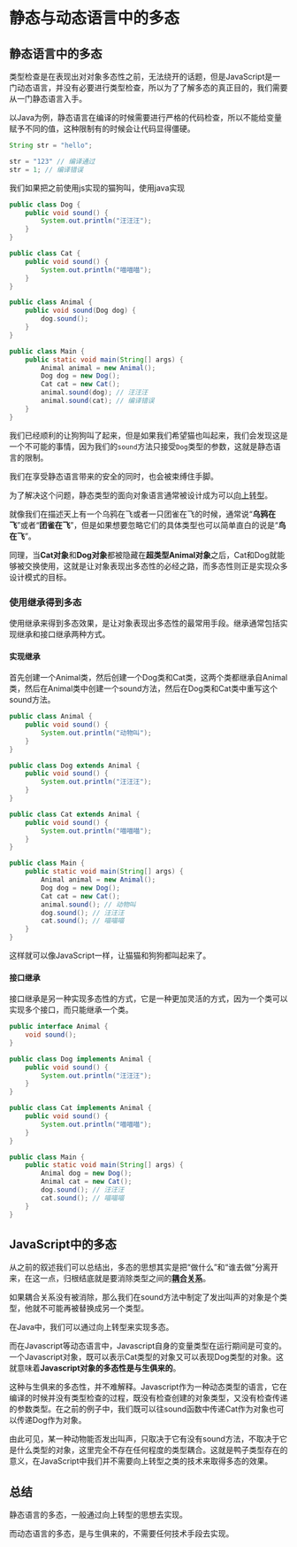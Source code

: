 # 静态与动态语言中的多态

## 静态语言中的多态

类型检查是在表现出对对象多态性之前，无法绕开的话题，但是JavaScript是一门动态语言，并没有必要进行类型检查，所以为了了解多态的真正目的，我们需要从一门静态语言入手。

以Java为例，静态语言在编译的时候需要进行严格的代码检查，所以不能给变量赋予不同的值，这种限制有的时候会让代码显得僵硬。
  
```java
String str = "hello";

str = "123" // 编译通过
str = 1; // 编译错误
```

我们如果把之前使用js实现的猫狗叫，使用java实现

```java
public class Dog {
    public void sound() {
        System.out.println("汪汪汪");
    }
}

public class Cat {
    public void sound() {
        System.out.println("喵喵喵");
    }
}

public class Animal {
    public void sound(Dog dog) {
        dog.sound();
    }
}

public class Main {
    public static void main(String[] args) {
        Animal animal = new Animal();
        Dog dog = new Dog();
        Cat cat = new Cat();
        animal.sound(dog); // 汪汪汪
        animal.sound(cat); // 编译错误
    }
}
```

我们已经顺利的让狗狗叫了起来，但是如果我们希望猫也叫起来，我们会发现这是一个不可能的事情，因为我们的`sound`方法只接受`Dog`类型的参数，这就是静态语言的限制。

我们在享受静态语言带来的安全的同时，也会被束缚住手脚。

为了解决这个问题，静态类型的面向对象语言通常被设计成为可以<abbr title="当给一个类变量赋值的时候，既可以使用这个类本身，也可以使用这个类的超类">向上转型</abbr>。

就像我们在描述天上有一个乌鸦在飞或者一只团雀在飞的时候，通常说“**乌鸦在飞**”或者“**团雀在飞**”，但是如果想要忽略它们的具体类型也可以简单直白的说是“**鸟在飞**”。

同理，当**Cat对象**和**Dog对象**都被隐藏在**超类型Animal对象**之后，Cat和Dog就能够被交换使用，这就是让对象表现出多态性的必经之路，而多态性则正是实现众多设计模式的目标。

### 使用继承得到多态

使用继承来得到多态效果，是让对象表现出多态性的最常用手段。继承通常包括实现继承和接口继承两种方式。

#### 实现继承

首先创建一个Animal类，然后创建一个Dog类和Cat类，这两个类都继承自Animal类，然后在Animal类中创建一个sound方法，然后在Dog类和Cat类中重写这个sound方法。

```java
public class Animal {
    public void sound() {
        System.out.println("动物叫");
    }
}

public class Dog extends Animal {
    public void sound() {
        System.out.println("汪汪汪");
    }
}

public class Cat extends Animal {
    public void sound() {
        System.out.println("喵喵喵");
    }
}

public class Main {
    public static void main(String[] args) {
        Animal animal = new Animal();
        Dog dog = new Dog();
        Cat cat = new Cat();
        animal.sound(); // 动物叫
        dog.sound(); // 汪汪汪
        cat.sound(); // 喵喵喵
    }
}
```

这样就可以像JavaScript一样，让猫猫和狗狗都叫起来了。

#### 接口继承

接口继承是另一种实现多态性的方式，它是一种更加灵活的方式，因为一个类可以实现多个接口，而只能继承一个类。

```java
public interface Animal {
    void sound();
}

public class Dog implements Animal {
    public void sound() {
        System.out.println("汪汪汪");
    }
}

public class Cat implements Animal {
    public void sound() {
        System.out.println("喵喵喵");
    }
}

public class Main {
    public static void main(String[] args) {
        Animal dog = new Dog();
        Animal cat = new Cat();
        dog.sound(); // 汪汪汪
        cat.sound(); // 喵喵喵
    }
}
```

## JavaScript中的多态

从之前的叙述我们可以总结出，多态的思想其实是把“做什么”和“谁去做”分离开来，在这一点，归根结底就是要消除类型之间的<abbr title="耦合是软件工程中的一个概念，它描述的是两个或多个模块之间的相互依赖关系。如果一个模块的改变会影响到其他模块">**耦合关系**</abbr>。

如果耦合关系没有被消除，那么我们在sound方法中制定了发出叫声的对象是个类型，他就不可能再被替换成另一个类型。

在Java中，我们可以通过向上转型来实现多态。

而在Javascript等动态语言中，Javascript自身的变量类型在运行期间是可变的。一个Javascript对象，既可以表示Cat类型的对象又可以表现Dog类型的对象。这就意味着**Javascript对象的多态性是与生俱来的**。

这种与生俱来的多态性，并不难解释。Javascript作为一种动态类型的语言，它在编译的时候并没有类型检查的过程，既没有检查创建的对象类型，又没有检查传递的参数类型。在之前的例子中，我们既可以往sound函数中传递Cat作为对象也可以传递Dog作为对象。

由此可见，某一种动物能否发出叫声，只取决于它有没有sound方法，不取决于它是什么类型的对象，这里完全不存在任何程度的类型耦合。这就是鸭子类型存在的意义，在JavaScript中我们并不需要向上转型之类的技术来取得多态的效果。

## 总结

静态语言的多态，一般通过向上转型的思想去实现。

而动态语言的多态，是与生俱来的，不需要任何技术手段去实现。
